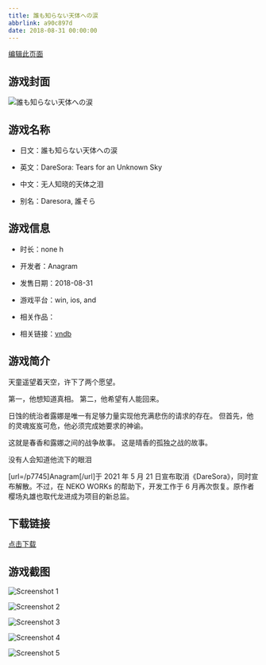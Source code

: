 ```yaml
---
title: 誰も知らない天体への涙
abbrlink: a90c897d
date: 2018-08-31 00:00:00
---
```

[编辑此页面](https://github.com/ACG-3/ADV3-source/blob/main/source/_posts/%E8%AA%B0%E3%82%82%E7%9F%A5%E3%82%89%E3%81%AA%E3%81%84%E5%A4%A9%E4%BD%93%E3%81%B8%E3%81%AE%E6%B6%99.md)

## 游戏封面

![誰も知らない天体への涙](https://pan.timero.xyz/d/onedrive/img_lib_001/%E8%AA%B0%E3%82%82%E7%9F%A5%E3%82%89%E3%81%AA%E3%81%84%E5%A4%A9%E4%BD%93%E3%81%B8%E3%81%AE%E6%B6%99_cover.avif)


## 游戏名称

- 日文：誰も知らない天体への涙
- 英文：DareSora: Tears for an Unknown Sky
- 中文：无人知晓的天体之泪

- 别名：Daresora, 誰そら


## 游戏信息

- 时长：none h
- 开发者：Anagram
- 发售日期：2018-08-31
- 游戏平台：win, ios, and
- 相关作品：

- 相关链接：[vndb](https://vndb.org/v23072)


## 游戏简介

天童遥望着天空，许下了两个愿望。

第一，他想知道真相。
第二，他希望有人能回来。

日蚀的统治者露娜是唯一有足够力量实现他充满悲伤的请求的存在。
但首先，他的灵魂岌岌可危，他必须完成她要求的神谕。

这就是春香和露娜之间的战争故事。
这是晴香的孤独之战的故事。

没有人会知道他流下的眼泪



[url=/p7745]Anagram[/url]于 2021 年 5 月 21 日宣布取消《DareSora》，同时宣布解散。不过，在 NEKO WORKs 的帮助下，开发工作于 6 月再次恢复。原作者樱场丸雄也取代龙进成为项目的新总监。


## 下载链接

[点击下载](https://pan.timero.xyz/onedrive/adv_lib_001/%E8%AA%B0%E3%82%82%E7%9F%A5%E3%82%89%E3%81%AA%E3%81%84%E5%A4%A9%E4%BD%93%E3%81%B8%E3%81%AE%E6%B6%99)


## 游戏截图


![Screenshot 1](https://pan.timero.xyz/d/onedrive/img_lib_001/%E8%AA%B0%E3%82%82%E7%9F%A5%E3%82%89%E3%81%AA%E3%81%84%E5%A4%A9%E4%BD%93%E3%81%B8%E3%81%AE%E6%B6%99_Screenshot_1.avif)

![Screenshot 2](https://pan.timero.xyz/d/onedrive/img_lib_001/%E8%AA%B0%E3%82%82%E7%9F%A5%E3%82%89%E3%81%AA%E3%81%84%E5%A4%A9%E4%BD%93%E3%81%B8%E3%81%AE%E6%B6%99_Screenshot_2.avif)

![Screenshot 3](https://pan.timero.xyz/d/onedrive/img_lib_001/%E8%AA%B0%E3%82%82%E7%9F%A5%E3%82%89%E3%81%AA%E3%81%84%E5%A4%A9%E4%BD%93%E3%81%B8%E3%81%AE%E6%B6%99_Screenshot_3.avif)

![Screenshot 4](https://pan.timero.xyz/d/onedrive/img_lib_001/%E8%AA%B0%E3%82%82%E7%9F%A5%E3%82%89%E3%81%AA%E3%81%84%E5%A4%A9%E4%BD%93%E3%81%B8%E3%81%AE%E6%B6%99_Screenshot_4.avif)

![Screenshot 5](https://pan.timero.xyz/d/onedrive/img_lib_001/%E8%AA%B0%E3%82%82%E7%9F%A5%E3%82%89%E3%81%AA%E3%81%84%E5%A4%A9%E4%BD%93%E3%81%B8%E3%81%AE%E6%B6%99_Screenshot_5.avif)

